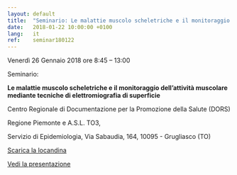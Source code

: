 ```yaml
---
layout: default
title:  "Seminario: Le malattie muscolo scheletriche e il monitoraggio dell’attività muscolare mediante tecniche di elettromiografia di superficie"
date:   2018-01-22 10:00:00 +0100
lang:   it
ref:    seminar180122
---
```


Venerdì 26 Gennaio 2018  ore 8:45 – 13:00

Seminario:

<strong>Le malattie muscolo scheletriche e il monitoraggio dell’attività muscolare mediante tecniche di elettromiografia di superficie</strong>

Centro Regionale di Documentazione per la Promozione della Salute (DORS)

Regione Piemonte e A.S.L. TO3,

Servizio di Epidemiologia, Via Sabaudia, 164, 10095 - Grugliasco (TO)

<a href="/assets/pdfs/180122_locandina_seminario_dors.pdf">Scarica la locandina</a>

<a href="/it/emg/material/teaching/seminario_dors">Vedi la presentazione</a>